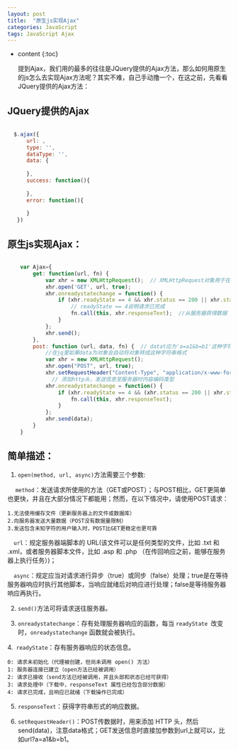 ```yaml
---
layout: post
title:  "原生js实现Ajax"
categories: JavaScript
tags: JavaScript Ajax
---
```


* content
{:toc}

  提到Ajax，我们用的最多的往往是JQuery提供的Ajax方法，那么如何用原生的js怎么去实现Ajax方法呢？其实不难，自己手动撸一个，在这之前，先看看JQuery提供的Ajax方法：






## JQuery提供的Ajax
  ```js
	
	$.ajax({
	    url: ,
	    type: '',
	    dataType: '',
	    data: {
	          
	    },
	    success: function(){
	         
	    },
	    error: function(){
	          
	    }
	 })

  ```

##  原生js实现Ajax：

```js

	var Ajax={
	    get: function(url, fn) {
	        var xhr = new XMLHttpRequest();  // XMLHttpRequest对象用于在后台与服务器交换数据          
	        xhr.open('GET', url, true);
	        xhr.onreadystatechange = function() {
	            if (xhr.readyState == 4 && xhr.status == 200 || xhr.status == 304) { 
					// readyState == 4说明请求已完成
	                fn.call(this, xhr.responseText);  //从服务器获得数据
	            }
	        };
	        xhr.send();
	    },
	    post: function (url, data, fn) {  // datat应为'a=a1&b=b1'这种字符串格式，
			//在jq里如果data为对象会自动将对象转成这种字符串格式
	        var xhr = new XMLHttpRequest();
	        xhr.open("POST", url, true);
	        xhr.setRequestHeader("Content-Type", "application/x-www-form-urlencoded");
			  // 添加http头，发送信息至服务器时内容编码类型
	        xhr.onreadystatechange = function() {
	            if (xhr.readyState == 4 && (xhr.status == 200 || xhr.status == 304)) {  // 304未修改
	                fn.call(this, xhr.responseText);
	            }
	        };
	        xhr.send(data);
	    }
	}
```


## 简单描述：

1. `open(method, url, async)`方法需要三个参数:

　 `method`：发送请求所使用的方法（GET或POST）；与POST相比，GET更简单也更快，并且在大部分情况下都能用；然而，在以下情况中，请使用POST请求：
	
	1.无法使用缓存文件（更新服务器上的文件或数据库）
	2.向服务器发送大量数据（POST没有数据量限制）
	3.发送包含未知字符的用户输入时，POST比GET更稳定也更可靠

　`url`：规定服务器端脚本的 URL(该文件可以是任何类型的文件，比如 .txt 和 .xml，或者服务器脚本文件，比如 .asp 和 .php （在传回响应之前，能够在服务器上执行任务）)；

　`async`：规定应当对请求进行异步（true）或同步（false）处理；true是在等待服务器响应时执行其他脚本，当响应就绪后对响应进行处理；false是等待服务器响应再执行。

2. `send()`方法可将请求送往服务器。

3. `onreadystatechange`：存有处理服务器响应的函数，每当 `readyState `改变时，`onreadystatechange` 函数就会被执行。

4.` readyState`：存有服务器响应的状态信息。
    
	0: 请求未初始化（代理被创建，但尚未调用 open() 方法）
	1: 服务器连接已建立（open方法已经被调用）
	2: 请求已接收（send方法已经被调用，并且头部和状态已经可获得）
	3: 请求处理中（下载中，responseText 属性已经包含部分数据）
	4: 请求已完成，且响应已就绪（下载操作已完成）


5. `responseText`：获得字符串形式的响应数据。

6. `setRequestHeader()`：POST传数据时，用来添加 HTTP 头，然后send(data)，注意data格式；GET发送信息时直接加参数到url上就可以，比如url?a=a1&b=b1。

